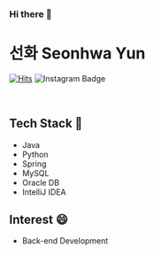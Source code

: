 ### Hi there 👋 

# 선화 Seonhwa Yun


[![Hits](https://hits.seeyoufarm.com/api/count/incr/badge.svg?url=https%3A%2F%2Fgithub.com%2FSeonhwaYUN&count_bg=%23EEC9F3&title_bg=%23EF7878&icon=&icon_color=%23E7E7E7&title=VISIT&edge_flat=false)](https://hits.seeyoufarm.com)
![Instagram Badge](https://img.shields.io/badge/-Instagram-dd2a7b?style=flat&logo=instagram&logoColor=white&link=https://www.instagram.com/code._.jerry/)

<br>

## Tech Stack 🌱
- Java
- Python
- Spring
- MySQL
- Oracle DB
- IntelliJ IDEA

## Interest 😄
- Back-end Development
